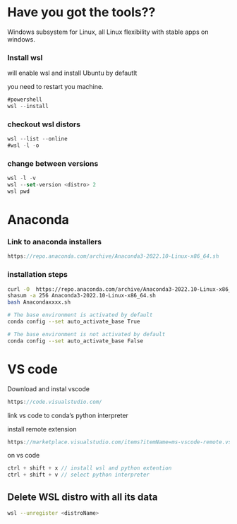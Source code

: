 # Have you got the tools??

Windows subsystem for Linux,  all Linux flexibility with stable apps on windows.

### Install wsl

will enable wsl and install Ubuntu by defautlt

you need to restart you machine.

```jsx
#powershell
wsl --install 
```

### checkout wsl distors

```jsx
wsl --list --online
#wsl -l -o
```

### change between versions

```jsx
wsl -l -v
wsl --set-version <distro> 2
wsl pwd
```

# Anaconda

### Link to anaconda installers

```jsx
https://repo.anaconda.com/archive/Anaconda3-2022.10-Linux-x86_64.sh
```

### installation steps

```bash
curl -O  https://repo.anaconda.com/archive/Anaconda3-2022.10-Linux-x86_64.sh
shasum -a 256 Anaconda3-2022.10-Linux-x86_64.sh
bash Anacondaxxxx.sh

# The base environment is activated by default
conda config --set auto_activate_base True

# The base environment is not activated by default
conda config --set auto_activate_base False
```

# VS code

Download and instal vscode 

```jsx
https://code.visualstudio.com/
```

link vs code to conda‘s python interpreter 

install remote extension

```jsx
https://marketplace.visualstudio.com/items?itemName=ms-vscode-remote.vscode-remote-extensionpack
```

on vs code 

```jsx
ctrl + shift + x // install wsl and python extention 
ctrl + shift + v // select python interpreter 
```

## Delete WSL distro with all its data

```bash
wsl --unregister <distroName>
```